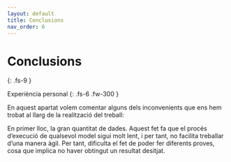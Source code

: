 ```yaml
---
layout: default
title: Conclusions
nav_order: 6
---
```


# Conclusions
{: .fs-9 }

Experiència personal
{: .fs-6 .fw-300 }

En aquest apartat volem comentar alguns dels inconvenients que ens hem trobat al llarg de la realització del treball: 

En primer lloc, la gran quantitat de dades. Aquest fet fa que el procés d’execució de qualsevol model sigui molt lent, i per tant, no facilita treballar d’una manera àgil. Per tant, dificulta el fet de poder fer diferents proves, cosa que implica no haver obtingut un resultat desitjat. 

